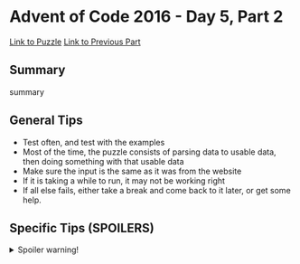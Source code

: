 # Advent of Code 2016 - Day 5, Part 2

[Link to Puzzle](https://adventofcode.com/2016/day/5#part2)
[Link to Previous Part](https://github.com/CodingAP/unofficial-aoc-syllabus/blob/main/years/2016/day5/part1.md)

## Summary
summary

## General Tips
- Test often, and test with the examples
- Most of the time, the puzzle consists of parsing data to usable data, then doing something with that usable data
- Make sure the input is the same as it was from the website
- If it is taking a while to run, it may not be working right
- If all else fails, either take a break and come back to it later, or get some help.

## Specific Tips (SPOILERS)
<details> <summary>Spoiler warning!</summary>

specific tips

</details>